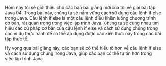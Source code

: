 Hôm nay tôi sẽ giới thiệu cho các bạn bài giảng mới của tôi về giải bài tập Java 04. Trong bài này,
chúng ta sẽ nắm vững cách sử dụng câu lệnh if else trong Java. Câu lệnh if else là một câu lệnh điều
khiển luồng chương trình cơ bản, rất quan trọng trong việc lập trình Java. Chúng ta sẽ cùng nhau tìm
hiểu các cú pháp cơ bản của câu lệnh if else và cách sử dụng chúng trong các ví dụ thực hành để có
thể áp dụng được các kiến thức này trong các bài tập thực tế.

Hy vọng qua bài giảng này, các bạn sẽ có thể hiểu rõ hơn về câu lệnh if else và cách sử dụng chúng
trong Java, giúp các bạn có thể tự tin hơn trong việc lập trình Java.
